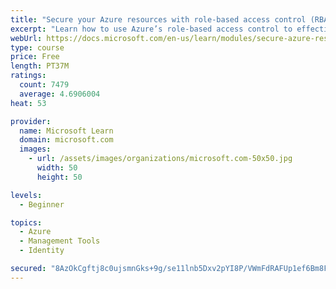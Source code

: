```yaml
---
title: "Secure your Azure resources with role-based access control (RBAC)"
excerpt: "Learn how to use Azure’s role-based access control to effectively manage your team’s access to Azure resources."
webUrl: https://docs.microsoft.com/en-us/learn/modules/secure-azure-resources-with-rbac/
type: course
price: Free
length: PT37M
ratings:
  count: 7479
  average: 4.6906004
heat: 53

provider:
  name: Microsoft Learn
  domain: microsoft.com
  images:
    - url: /assets/images/organizations/microsoft.com-50x50.jpg
      width: 50
      height: 50

levels:
  - Beginner

topics:
  - Azure
  - Management Tools
  - Identity

secured: "8AzOkCgftj8c0ujsmnGks+9g/se11lnb5Dxv2pYI8P/VWmFdRAFUp1ef6Bm8FquGuwNfXGVQVq96HslP0WcKwv27DfsVkfju45dakadUVcGtWmmdFDiglQ10Txh5cE4jK2FnzjeO+WK0OVlFUMSbMPGvfz+4yAXgmUIy/H5qN788a5zv5Qjo7iqcuzhr9/hwHPaRoAPKkIm8fs5stycm8dyCJQ6wOAgLynoqLhXx+XiNMkwFr6bxx6nUDj1VLJ1Ff1vUwiV2dDsVCKK3LG31SdCNrOyGpckgR0QyrpYvvivBUW+zvdpnlZMtJr676r5hIUZlgtPMgxgc5uq/SSXkA+XVgMBonw8+YuQhM4oKdi7LNF5J0f7Xe0yRJ8+rn7El/BkSHr5KVt8Ke8m49i1b0wh5CRs+Kd7uK9ePxxikdE4=;ycOcDsTXBsplPQsChISmEA=="
---
```


